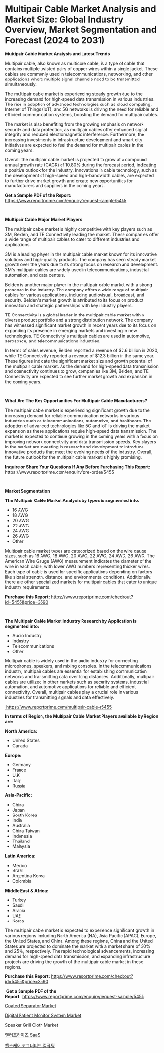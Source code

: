 <p><h1>Multipair Cable Market Analysis and Market Size: Global Industry Overview, Market Segmentation and Forecast (2024 to 2031)</h1></p><p><strong>Multipair Cable Market Analysis and Latest Trends</strong></p>
<p><p>Multipair cable, also known as multicore cable, is a type of cable that contains multiple twisted pairs of copper wires within a single jacket. These cables are commonly used in telecommunications, networking, and other applications where multiple signal channels need to be transmitted simultaneously.</p><p>The multipair cable market is experiencing steady growth due to the increasing demand for high-speed data transmission in various industries. The rise in adoption of advanced technologies such as cloud computing, Internet of Things (IoT), and 5G networks is driving the need for reliable and efficient communication systems, boosting the demand for multipair cables.</p><p>The market is also benefiting from the growing emphasis on network security and data protection, as multipair cables offer enhanced signal integrity and reduced electromagnetic interference. Furthermore, the increasing investments in infrastructure development and smart city initiatives are expected to fuel the demand for multipair cables in the coming years.</p><p>Overall, the multipair cable market is projected to grow at a compound annual growth rate (CAGR) of 10.80% during the forecast period, indicating a positive outlook for the industry. Innovations in cable technology, such as the development of high-speed and high-bandwidth cables, are expected to further drive market growth and create new opportunities for manufacturers and suppliers in the coming years.</p></p>
<p><strong>Get a Sample PDF of the Report:&nbsp;</strong> <a href="https://www.reportprime.com/enquiry/request-sample/5455">https://www.reportprime.com/enquiry/request-sample/5455</a></p>
<p>&nbsp;</p>
<p><strong>Multipair Cable Major Market Players</strong></p>
<p><p>The multipair cable market is highly competitive with key players such as 3M, Belden, and TE Connectivity leading the market. These companies offer a wide range of multipair cables to cater to different industries and applications. </p><p>3M is a leading player in the multipair cable market known for its innovative solutions and high-quality products. The company has seen steady market growth over the years due to its strong focus on research and development. 3M's multipair cables are widely used in telecommunications, industrial automation, and data centers.</p><p>Belden is another major player in the multipair cable market with a strong presence in the industry. The company offers a wide range of multipair cables for various applications, including audiovisual, broadcast, and security. Belden's market growth is attributed to its focus on product innovation and strategic partnerships with key industry players.</p><p>TE Connectivity is a global leader in the multipair cable market with a diverse product portfolio and a strong distribution network. The company has witnessed significant market growth in recent years due to its focus on expanding its presence in emerging markets and investing in new technologies. TE Connectivity's multipair cables are used in automotive, aerospace, and telecommunications industries.</p><p>In terms of sales revenue, Belden reported a revenue of $2.6 billion in 2020, while TE Connectivity reported a revenue of $12.3 billion in the same year. These figures indicate the significant market size and growth potential of the multipair cable market. As the demand for high-speed data transmission and connectivity continues to grow, companies like 3M, Belden, and TE Connectivity are expected to see further market growth and expansion in the coming years.</p></p>
<p>&nbsp;</p>
<p><strong>What Are The Key Opportunities For Multipair Cable Manufacturers?</strong></p>
<p><p>The multipair cable market is experiencing significant growth due to the increasing demand for reliable communication networks in various industries such as telecommunications, automotive, and healthcare. The adoption of advanced technologies like 5G and IoT is driving the market expansion as these applications require high-speed data transmission. The market is expected to continue growing in the coming years with a focus on improving network connectivity and data transmission speeds. Key players in the market are investing in research and development to introduce innovative products that meet the evolving needs of the industry. Overall, the future outlook for the multipair cable market is highly promising.</p></p>
<p><strong>Inquire or Share Your Questions If Any Before Purchasing This Report:</strong> <a href="https://www.reportprime.com/enquiry/pre-order/5455">https://www.reportprime.com/enquiry/pre-order/5455</a></p>
<p>&nbsp;</p>
<p><strong>Market Segmentation</strong></p>
<p><strong>The Multipair Cable Market Analysis by types is segmented into:</strong></p>
<p><ul><li>16 AWG</li><li>18 AWG</li><li>20 AWG</li><li>22 AWG</li><li>24 AWG</li><li>26 AWG</li><li>Other</li></ul></p>
<p><p>Multipair cable market types are categorized based on the wire gauge sizes, such as 16 AWG, 18 AWG, 20 AWG, 22 AWG, 24 AWG, 26 AWG. The American Wire Gauge (AWG) measurement indicates the diameter of the wire in each cable, with lower AWG numbers representing thicker wires. Each type of cable is used for specific applications depending on factors like signal strength, distance, and environmental conditions. Additionally, there are other specialized markets for multipair cables that cater to unique industry requirements.</p></p>
<p><strong>Purchase this Report:&nbsp;</strong><a href="https://www.reportprime.com/checkout?id=5455&price=3590">https://www.reportprime.com/checkout?id=5455&price=3590</a></p>
<p>&nbsp;</p>
<p><strong>The Multipair Cable Market Industry Research by Application is segmented into:</strong></p>
<p><ul><li>Audio Industry</li><li>Industry</li><li>Telecommunications</li><li>Other</li></ul></p>
<p><p>Multipair cable is widely used in the audio industry for connecting microphones, speakers, and mixing consoles. In the telecommunications industry, multipair cables are essential for establishing communication networks and transmitting data over long distances. Additionally, multipair cables are utilized in other markets such as security systems, industrial automation, and automotive applications for reliable and efficient connectivity. Overall, multipair cables play a crucial role in various industries for transmitting signals and data effectively.</p></p>
<p><a href="https://www.reportprime.com/multipair-cable-r5455">&nbsp;https://www.reportprime.com/multipair-cable-r5455</a></p>
<p><strong>In terms of Region, the Multipair Cable Market Players available by Region are:</strong></p>
<p>
    <p> <strong> North America: </strong>
        <ul>
            <li>United States</li>
            <li>Canada</li>
        </ul>
        </p> 
    <p> <strong> Europe: </strong>
        <ul>
            <li>Germany</li>
            <li>France</li>
            <li>U.K.</li>
            <li>Italy</li>
            <li>Russia</li>
        </ul>
        </p> 
    <p> <strong> Asia-Pacific: </strong>
        <ul>
            <li>China</li>
            <li>Japan</li>
            <li>South Korea</li>
            <li>India</li>
            <li>Australia</li>
            <li>China Taiwan</li>
            <li>Indonesia</li>
            <li>Thailand</li>
            <li>Malaysia</li>
        </ul>
        </p> 
    <p> <strong> Latin America: </strong>
        <ul>
            <li>Mexico</li>
            <li>Brazil</li>
            <li>Argentina Korea</li>
            <li>Colombia</li>
        </ul>
        </p> 
    <p> <strong> Middle East & Africa: </strong>
        <ul>
            <li>Turkey</li>
            <li>Saudi</li>
            <li>Arabia</li>
            <li>UAE</li>
            <li>Korea</li>
        </ul>
    </p>
    </p>
<p><p>The multipair cable market is expected to experience significant growth in various regions including North America (NA), Asia Pacific (APAC), Europe, the United States, and China. Among these regions, China and the United States are projected to dominate the market with a market share of 30% and 25%, respectively. The rapid technological advancements, increasing demand for high-speed data transmission, and expanding infrastructure projects are driving the growth of the multipair cable market in these regions.</p></p>
<p><strong>Purchase this Report: </strong><a href="https://www.reportprime.com/checkout?id=5455&price=3590">https://www.reportprime.com/checkout?id=5455&price=3590</a></p>
<p>&nbsp;<strong>Get a Sample PDF of the Report:&nbsp;&nbsp;</strong><a href="https://www.reportprime.com/enquiry/request-sample/5455">https://www.reportprime.com/enquiry/request-sample/5455</a></p>
<p><strong></strong></p>
<p><p><a href="https://medium.com/@cukilcantik89/global-coated-separator-market-size-is-expected-to-experience-a-cagr-of-13-1-25c8935745fc">Coated Separator Market</a></p><p><a href="https://issuu.com/reportprime-2/docs/digital-patient-monitor-system-market-size-2030.pp">Digital Patient Monitor System Market</a></p><p><a href="https://github.com/ayamgoreng5458/Market-Research-Report-List-1/blob/main/speaker-grill-cloth-market.md">Speaker Grill Cloth Market</a></p><p><a href="https://medium.com/@angeling137_20398/%EA%B8%80%EB%A1%9C%EB%B2%8C-%EA%B8%B0%EC%97%85%EC%9A%A9-saas-%EC%8B%9C%EC%9E%A5-%EB%B2%94%EC%9C%84%EC%9D%98-%EC%B2%A0%EC%A0%80%ED%95%9C-%EB%B6%84%EC%84%9D-%EB%B0%8F-2024%EB%85%84%EB%B6%80%ED%84%B0-2031%EB%85%84%EA%B9%8C%EC%A7%80-%EC%98%88%EC%83%81%EB%90%98%EB%8A%94-%EB%B9%A0%EB%A5%B4%EA%B2%8C-%EC%84%B1%EC%9E%A5%ED%95%98%EB%8A%94-9-1-%EC%9D%98-cagr-f004b848584e">엔터프라이즈 SaaS</a></p><p><a href="https://medium.com/@jenniferstanley2022/2024%EB%85%84%EB%B6%80%ED%84%B0-2031%EB%85%84%EA%B9%8C%EC%A7%80%EC%9D%98-%EA%B1%B4%EA%B0%95-%EA%B4%80%EB%A6%AC-%EC%9D%B8%EC%A7%80-%EC%BB%B4%ED%93%A8%ED%8C%85-%EC%8B%9C%EC%9E%A5-%EC%84%B1%EC%9E%A5-%EC%A0%84%EB%A7%9D-%EB%B0%8F-%EC%8B%9C%EC%9E%A5-%EB%8F%99%ED%96%A5-%EB%B6%84%EC%84%9D%EC%97%90-%EB%94%B0%EB%A5%B8-%EC%9D%91%EC%9A%A9-%ED%94%84%EB%A1%9C%EA%B7%B8%EB%9E%A8-%EC%A7%80%EC%97%AD%EC%A0%81-%EC%A0%84%EB%A7%9D-%EB%B0%8F-%EC%88%98%EC%9D%B5%EB%A5%A0%EC%9D%80-10-2-%EC%9D%98-cagr%EB%A1%9C-%EC%98%88%EC%B8%A1%EB%90%A9%EB%8B%88%EB%8B%A4-0bf2a6f27799">헬스케어 코그너티브 컴퓨팅</a></p></p>